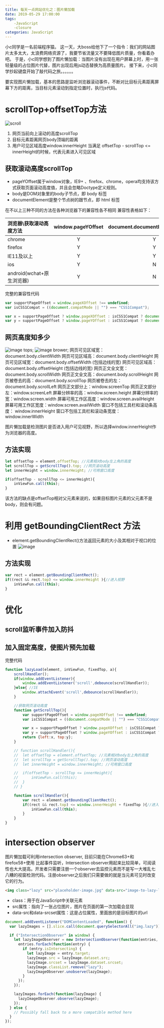 ```yaml
---
title: 每天一点网站优化之：图片懒加载
date: 2019-05-29 17:00:00
tags: 
    -JavaScript  
    -closure
categories: JavaScript
---
```

小c同学是一名前端程序猿。
这一天，大boss给他下了一个指令：我们的网站图片太多太大，太浪费网络资源了，我要节省流量又不要降低图片质量，你看着办吧。
于是，小c同学想到了图片懒加载：当图片没有出现在用户屏幕上时，用一张轻量级的占位图片代替，图片出现后用js动态替换为高质量图片。
接下来，小c同学抄起键盘开始了敲代码之旅。。。。。。
<!--more-->
要实现图片懒加载，基本的思路是监听浏览器滚动事件，不断对比目标元素距离屏幕下方的距离，当目标元素滚动到指定位置时，执行js代码。
# scrollTop+offsetTop方法
![scroll](http://zhang-yue.oss-cn-beijing.aliyuncs.com/bingshan/截图1559399769509.png
)
1. 网页当前向上滚动的高度scrollTop
2. 目标元素距离网页body顶端的距离
3. 用户可见区域高度window.innerHeight
当满足 offsetTop - scrollTop <= innerHeight的时候，代表元素进入可见区域

## 获取滚动高度scrollTop
- pageYOffset属于window对象，IE9+ 、firefox、chrome，opera均支持该方式获取页面滚动高度值，并且会忽略Doctype定义规则。
- body是DOM对象里的body子节点，即 body 标签
- documentElement是整个节点树的跟节点，即 html 标签

在不以上三种不同的方法在各种浏览器下的兼容性各不相同
兼容性表格如下：

|   浏览器\获取滚动高度方法  | window.pageYOffset | document.documentElement.scrollTop |document.body.scrollTop |
|:------------- |:---------------:| :-------------:| :-------------:|
| chrome      | Y | Y | N |
| firefox      | Y | Y | N |
| IE11及以上 | Y | Y | N |
| ios | Y | N | Y |
| android(wchat+原生浏览器) | Y | N | Y |


完整的兼容性代码
```javascript
var supportPageOffset = window.pageXOffset !== undefined;
var isCSS1Compat = ((document.compatMode || "") === "CSS1Compat");

var x = supportPageOffset ? window.pageXOffset : isCSS1Compat ? document.documentElement.scrollLeft : document.body.scrollLeft;
var y = supportPageOffset ? window.pageYOffset : isCSS1Compat ? document.documentElement.scrollTop : document.body.scrollTop;
```

## 网页高度知多少
![image tops](http://zhang-yue.oss-cn-beijing.aliyuncs.com/bingshan/tops.png);
![image brower](http://zhang-yue.oss-cn-beijing.aliyuncs.com/bingshan/brower.png);
网页可见区域宽：document.body.clientWidth 
网页可见区域高：document.body.clientHeight 
网页可见区域宽：document.body.offsetWidth (包括边线的宽) 
网页可见区域高：document.body.offsetHeight (包括边线的宽) 
网页正文全文宽：document.body.scrollWidth 
网页正文全文高：document.body.scrollHeight 
网页被卷去的高：document.body.scrollTop 
网页被卷去的左：document.body.scrollLeft 
网页正文部分上：window.screenTop 
网页正文部分左：window.screenLeft 
屏幕分辨率的高：window.screen.height 
屏幕分辨率的宽：window.screen.width 
屏幕可用工作区高度：window.screen.availHeight 
屏幕可用工作区宽度：window.screen.availWidth 
窗口不包括工具栏和滚动条高度： window.innerHeight
窗口不包括工具栏和滚动条宽度： window.innerWidth

图片懒加载是检测图片是否进入用户可见视野，所以选择window.innerHeight作为浏览器的高度。

## 方法实现
```javascript
let offsetTop = element.offsetTop; //元素相对body左上角的高度
let scrollTop = getScrollTop().top; //网页滚动高度
let innerHeight = window.innerHeight; //可用窗口高度

if(offsetTop - scrollTop <= innerHeight){
    inViewFun.call(this);
}
```
该方法的缺点是offsetTop相对父元素来说的，如果目标图片元素的父元素不是body，则会有问题。
# 利用 getBoundingClientRect 方法
- element.getBoundingClientRect()方法返回元素的大小及其相对于视口的位置
![image](http://zhang-yue.oss-cn-beijing.aliyuncs.com/bingshan/boundingClientRect.png)
## 方法实现
```javascript
var rect = element.getBoundingClientRect();
if((rect && rect.top) <= window.innerHeight ){//进入视野
    inViewFun.call(this);
}
```
# 优化 
## scroll监听事件加入防抖
## 加入固定高度，使图片预先加载
完整代码
```javascript
function lazyLoad(element, inViewFun, fixedTop, a){
    scrollHandler();
    if(window.addEventListener){
        window.addEventListener('scroll',debounce(scrollHandler));
    }else{ //IE
        window.attachEvent('scroll',debounce(scrollHandler));
    }

    //获取网页滚动高度
    function getScrollTop(){
        var supportPageOffset = window.pageXOffset !== undefined;
        var isCSS1Compat = ((document.compatMode || "") === "CSS1Compat");

        var x = supportPageOffset ? window.pageXOffset : isCSS1Compat ? document.documentElement.scrollLeft : document.body.scrollLeft;
        var y = supportPageOffset ? window.pageYOffset : isCSS1Compat ? document.documentElement.scrollTop : document.body.scrollTop;
        return {left:x, top:y};
    }

    // function scrollHandler(){
    // 	let offsetTop = element.offsetTop; //元素相对body左上角的高度
    // 	let scrollTop = getScrollTop().top; //网页滚动高度
    // 	let innerHeight = window.innerHeight; //可用窗口高度

    // 	if(offsetTop - scrollTop <= innerHeight){
    // 		inViewFun.call(this);
    // 	}
    // }

    function scrollHandler(){
        var rect = element.getBoundingClientRect();
        if((rect && rect.top) <= window.innerHeight + fixedTop ){//进入视野
            inViewFun.call(this);
        }
    }
}
```
   
# intersection observer

图片懒加载可利用intersection observer, 目前只能在Chrome63+和firefox58+使用
比起事件监听，Intersection observer用起来比较简单，可阅读性也大大提高。开发者只需要注册一个observer去监控元素而不是写一大堆乱七八糟的视窗检测代码。注册observer之后我们只需要做的就是当元素可见时改变它的行为。
```html
<img class="lazy" src="placeholder-image.jpg" data-src="image-to-lazy-load-1x.jpg" data-srcset="image-to-lazy-load-2x.jpg 2x, image-to-lazy-load-1x.jpg 1x" alt="I'm an image!">
```
- class：用于在JavaScript中关联元素
- src属性：指向了一张占位图片，图片在页面的第一次加载会显现
- data-src和data-srcset属性：这是占位属性，里面放的是目标图片的url
```javascript
document.addEventListener("DOMContentLoaded", function() {
  var lazyImages = [].slice.call(document.querySelectorAll("img.lazy"));

  if ("IntersectionObserver" in window) {
    let lazyImageObserver = new IntersectionObserver(function(entries, observer) {
      entries.forEach(function(entry) {
        if (entry.isIntersecting) {
          let lazyImage = entry.target;
          lazyImage.src = lazyImage.dataset.src;
          lazyImage.srcset = lazyImage.dataset.srcset;
          lazyImage.classList.remove("lazy");
          lazyImageObserver.unobserve(lazyImage);
        }
      });
    });

    lazyImages.forEach(function(lazyImage) {
      lazyImageObserver.observe(lazyImage);
    });
  } else {
    // Possibly fall back to a more compatible method here
  }
});
```